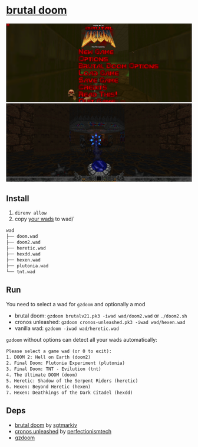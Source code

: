 # [brutal doom](https://youtu.be/oSzYliSASKc)

![](screens/brutal-doom.png)
![](screens/cronos-unleashed.png)

## Install

1. `direnv allow`
2. copy [your wads](https://zdoom.org/wiki/Category:Supported_games) to wad/

```
wad
├── doom.wad
├── doom2.wad
├── heretic.wad
├── hexdd.wad
├── hexen.wad
├── plutonia.wad
└── tnt.wad
```

## Run 

You need to select a wad for `gzdoom` and optionally a mod

* brutal doom: `gzdoom brutalv21.pk3 -iwad wad/doom2.wad` or `./doom2.sh` 
* cronos unleashed: `gzdoom cronos-unleashed.pk3 -iwad wad/hexen.wad`
* vanilla wad: `gzdoom -iwad wad/heretic.wad`

`gzdoom` without options can detect all your wads automatically:

```
Please select a game wad (or 0 to exit):
1. DOOM 2: Hell on Earth (doom2)
2. Final Doom: Plutonia Experiment (plutonia)
3. Final Doom: TNT - Evilution (tnt)
4. The Ultimate DOOM (doom)
5. Heretic: Shadow of the Serpent Riders (heretic)
6. Hexen: Beyond Heretic (hexen)
7. Hexen: Deathkings of the Dark Citadel (hexdd)
```

## Deps

* [brutal doom](https://www.moddb.com/mods/brutal-doom) by [sgtmarkiv](https://www.patreon.com/sgtmarkiv)
* [cronos unleashed](https://www.moddb.com/mods/cronos-unleashed) by [perfectionismtech](https://github.com/perfectionismtech)
* [gzdoom](https://github.com/coelckers/gzdoom)


